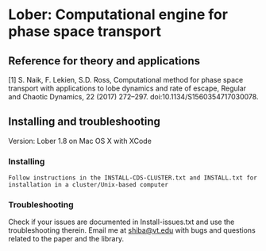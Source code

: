 # Lober: Computational engine for phase space transport

## Reference for theory and applications

[1] S. Naik, F. Lekien, S.D. Ross, Computational method for phase space transport with applications to lobe dynamics and rate of escape, Regular and Chaotic Dynamics, 22 (2017) 272–297. doi:10.1134/S1560354717030078.

## Installing and troubleshooting
Version: Lober 1.8 on Mac OS X with XCode

### Installing
	Follow instructions in the INSTALL-CDS-CLUSTER.txt and INSTALL.txt for installation in a cluster/Unix-based computer
	
### Troubleshooting
  Check if your issues are documented in Install-issues.txt and use the troubleshooting therein.
  Email me at shiba@vt.edu with bugs and questions related to the paper and the library.




